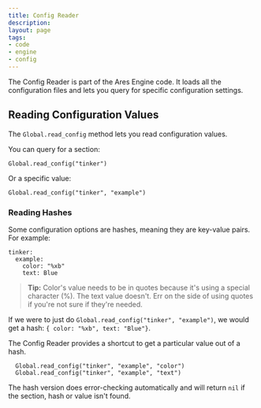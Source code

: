 ```yaml
---
title: Config Reader
description:
layout: page
tags: 
- code
- engine
- config
---
```


The Config Reader is part of the Ares Engine code.  It loads all the configuration files and lets you query for specific configuration settings.  

## Reading Configuration Values

The `Global.read_config` method lets you read configuration values.

You can query for a section:

    Global.read_config("tinker")

Or a specific value: 

    Global.read_config("tinker", "example")

### Reading Hashes

Some configuration options are hashes, meaning they are key-value pairs.  For example:

    tinker:
      example:
        color: "%xb"
        text: Blue

> <i class="fa fa-info-circle"></i> **Tip:** Color's value needs to be in quotes because it's using a special character (%).  The text value doesn't.  Err on the side of using quotes if you're not sure if they're needed.

If we were to just do `Global.read_config("tinker", "example")`, we would get a hash:  `{ color: "%xb", text: "Blue"}`.   

The Config Reader provides a shortcut to get a particular value out of a hash.

      Global.read_config("tinker", "example", "color")
      Global.read_config("tinker", "example", "text")

The hash version does error-checking automatically and will return `nil` if the section, hash or value isn't found.